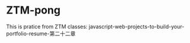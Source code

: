 # ZTM-pong
This is pratice from ZTM classes: javascript-web-projects-to-build-your-portfolio-resume-第二十二章
